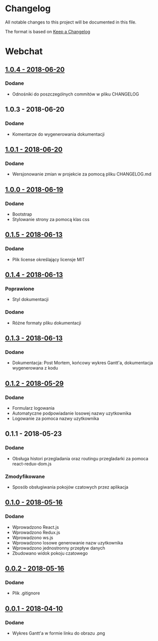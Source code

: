 # Changelog
All notable changes to this project will be documented in this file.

The format is based on [Keep a Changelog](http://keepachangelog.com/en/1.0.0/)

# Webchat

## [1.0.4 - 2018-06-20](https://github.com/Senderek/WSTM)
### Dodane
 - Odnośniki do poszczególnych commitów w pliku CHANGELOG
 
## 1.0.3 - 2018-06-20
### Dodane
 - Komentarze do wygenerowania dokumentacji

## [1.0.1 - 2018-06-20](https://github.com/Senderek/WSTM/commit/7bfb7dd9ffa8d35ac6a4b2122d502550a36d3919)
### Dodane
 - Wersjonowanie zmian w projekcie za pomocą pliku CHANGELOG.md

## [1.0.0 - 2018-06-19](https://github.com/Senderek/WSTM/commit/4442a933f36f6fd10a7ac197eea4f3319bba162e)
### Dodane
 - Bootstrap
 - Stylowanie strony za pomocą klas css

## [0.1.5 - 2018-06-13](https://github.com/Senderek/WSTM/commit/f6d67037723df424f609287dbc8dac195d8115f1)
### Dodane
- Plik license określający licensje MIT

## [0.1.4 - 2018-06-13](https://github.com/Senderek/WSTM/commit/eec5117fb341314c74aeda65de3c2411d0678ac0)
### Poprawione
- Styl dokumentacji

### Dodane
- Różne formaty pliku dokumentacji

## [0.1.3 - 2018-06-13](https://github.com/Senderek/WSTM/commit/5a38139a2a47ce8657b8229e410d113cec4dbf05)
### Dodane
- Dokumentacja: Post Mortem, końcowy wykres Gantt'a, dokumentacja wygenerowana z kodu

## [0.1.2 - 2018-05-29](https://github.com/Senderek/WSTM/commit/f09a5fae5c9c15b512030d5fcfec31ec335b9010)
### Dodane
- Formularz logowania
- Automatyczne podpowiadanie losowej nazwy uzytkownika
- Logowanie za pomoca nazwy uzytkownika

## 0.1.1 - 2018-05-23
### Dodane
- Obsługa histori przegladania oraz routingu przegladarki za pomoca react-redux-dom.js

### Zmodyfikowane
- Sposób obsługiwania pokojów czatowych przez aplikacja


## [0.1.0 - 2018-05-16](https://github.com/Senderek/WSTM/commit/96dff96aba333877474e66f2ef02fbfa1784bb11)
### Dodane
- Wprowadzono React.js
- Wprowadzono Redux.js
- Wprowadzono ws.js
- Wprowadzono losowe generowanie nazw uzytkownika
- Wprowadzono jednostronny przepływ danych
- Zbudowano widok pokoju czatowego 

## [0.0.2 - 2018-05-16](https://github.com/Senderek/WSTM/commit/ece8c79a4a490af82edacaca6e141c92d22b7aff)
### Dodane
- Plik .gitignore


## [0.0.1 - 2018-04-10](https://github.com/Senderek/WSTM/commit/2398bd82851ebadf1fa3584611fffe61150da928)
### Dodane
- Wykres Gantt'a w formie linku do obrazu .png
